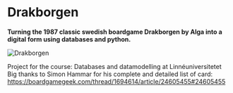 # Drakborgen
**Turning the 1987 classic swedish boardgame Drakborgen by Alga into a digital form using databases and python.**

![Drakborgen](https://user-images.githubusercontent.com/45418971/158431025-39b9394f-74a8-4740-a746-b915d3716a19.png)

Project for the course: Databases and datamodelling at Linnéuniversitetet
Big thanks to Simon Hammar for his complete and detailed list of card: https://boardgamegeek.com/thread/1694614/article/24605455#24605455
